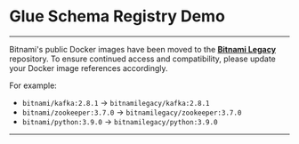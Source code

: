 # Glue Schema Registry Demo

---

Bitnami's public Docker images have been moved to the [**Bitnami Legacy**](https://hub.docker.com/u/bitnamilegacy) repository. To ensure continued access and compatibility, please update your Docker image references accordingly.

For example:

- `bitnami/kafka:2.8.1` → `bitnamilegacy/kafka:2.8.1`
- `bitnami/zookeeper:3.7.0` → `bitnamilegacy/zookeeper:3.7.0`
- `bitnami/python:3.9.0` → `bitnamilegacy/python:3.9.0`

---
